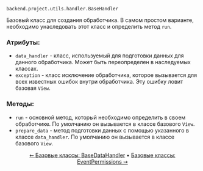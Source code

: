 `backend.project.utils.handler.BaseHandler`

Базовый класс для создания обработчика. В самом простом варианте, необходимо унаследовать этот класс и определить метод `run`.

### Атрибуты:
* `data_handler` - класс, используемый для подготовки данных для данного обработчика. Может быть переопределен в 
наследуемых классах.
* `exception` - класс исключение обработчика, которое вызывается для всех известных ошибок внутри обработчика. Эту 
  ошибку ловит базовая `View`.

### Методы:
* `run` - основной метод, который необходимо определить в своем обработчике. По умолчанию он вызывается в классе 
базового `View`.
* `prepare_data` - метод подготовки данных с помощью указанного в классе `data_handler`. По умолчанию он вызывается в 
  классе базового `View`.

<div align="center">
  
  [⇜ Базовые классы: BaseDataHandler](data-handler.md)
  •
  [Базовые классы: EventPermissions ⇝](event-permissions.md)
</div>
